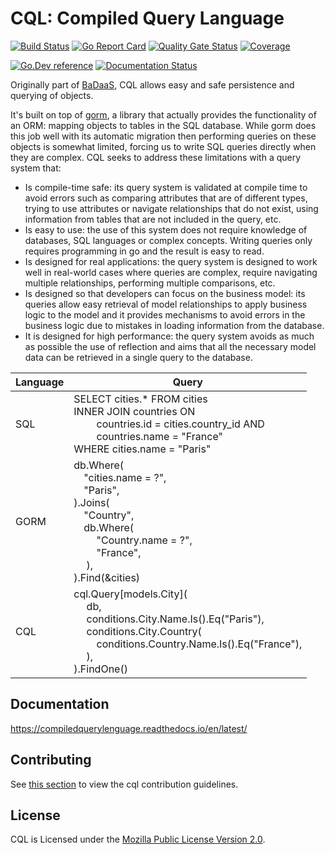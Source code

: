 # CQL: Compiled Query Language <!-- omit in toc -->

[![Build Status](https://github.com/FrancoLiberali/cql/actions/workflows/cql.yml/badge.svg?branch=main)](https://github.com/FrancoLiberali/cql/actions)
[![Go Report Card](https://goreportcard.com/badge/github.com/FrancoLiberali/cql)](https://goreportcard.com/report/github.com/FrancoLiberali/cql)
[![Quality Gate Status](https://sonarcloud.io/api/project_badges/measure?project=FrancoLiberali_cql&metric=alert_status)](https://sonarcloud.io/summary/new_code?id=FrancoLiberali_cql)
[![Coverage](https://sonarcloud.io/api/project_badges/measure?project=FrancoLiberali_cql&metric=coverage)](https://sonarcloud.io/summary/new_code?id=FrancoLiberali_cql)

[![Go.Dev reference](https://img.shields.io/badge/go.dev-reference-blue?logo=go&logoColor=white)](https://pkg.go.dev/github.com/FrancoLiberali/cql)
[![Documentation Status](https://readthedocs.org/projects/compiledquerylenguage/badge/?version=latest)](https://compiledquerylenguage.readthedocs.io/en/latest/?badge=latest)

Originally part of [BaDaaS](https://github.com/ditrit/badaas), CQL allows easy and safe persistence and querying of objects.

It's built on top of [gorm](https://gorm.io/), a library that actually provides the functionality of an ORM: mapping objects to tables in the SQL database. While gorm does this job well with its automatic migration then performing queries on these objects is somewhat limited, forcing us to write SQL queries directly when they are complex. CQL seeks to address these limitations with a query system that:

- Is compile-time safe: its query system is validated at compile time to avoid errors such as comparing attributes that are of different types, trying to use attributes or navigate relationships that do not exist, using information from tables that are not included in the query, etc.
- Is easy to use: the use of this system does not require knowledge of databases, SQL languages or complex concepts. Writing queries only requires programming in go and the result is easy to read.
- Is designed for real applications: the query system is designed to work well in real-world cases where queries are complex, require navigating multiple relationships, performing multiple comparisons, etc.
- Is designed so that developers can focus on the business model: its queries allow easy retrieval of model relationships to apply business logic to the model and it provides mechanisms to avoid errors in the business logic due to mistakes in loading information from the database.
- It is designed for high performance: the query system avoids as much as possible the use of reflection and aims that all the necessary model data can be retrieved in a single query to the database.

| Language | Query |
|---|---|
| SQL | SELECT cities.* FROM cities <br> INNER JOIN countries ON <br>&emsp;&emsp; countries.id = cities.country_id AND <br>&emsp;&emsp; countries.name = "France" <br> WHERE cities.name = "Paris" |
| GORM | db.Where(<br>&emsp;"cities.name = ?",<br>&emsp;"Paris",<br>).Joins(<br>&emsp;"Country",<br>&emsp;db.Where( <br>&emsp;&emsp; "Country.name = ?", <br>&emsp;&emsp; "France", <br>&emsp; ), <br> ).Find(&cities) |
| CQL | cql.Query[models.City]( <br>&emsp; db, <br>&emsp; conditions.City.Name.Is().Eq("Paris"), <br>&emsp; conditions.City.Country( <br>&emsp;&emsp; conditions.Country.Name.Is().Eq("France"), <br>&emsp; ), <br> ).FindOne() |

## Documentation

<https://compiledquerylenguage.readthedocs.io/en/latest/>

## Contributing

See [this section](../docs/contributing/contributing.md) to view the cql contribution guidelines.

## License

CQL is Licensed under the [Mozilla Public License Version 2.0](../LICENSE).
